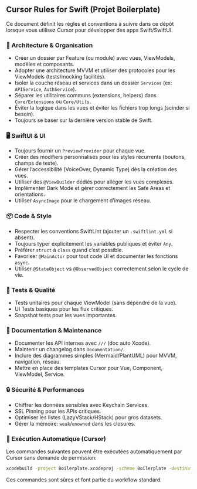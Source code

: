 ## Cursor Rules for Swift (Projet Boilerplate)

Ce document définit les règles et conventions à suivre dans ce dépôt lorsque vous utilisez Cursor pour développer des apps Swift/SwiftUI.

### 🔧 Architecture & Organisation
- Créer un dossier par Feature (ou module) avec vues, ViewModels, modèles et composants.
- Adopter une architecture MVVM et utiliser des protocoles pour les ViewModels (tests/mocking facilités).
- Isoler la couche réseau et services dans un dossier `Services` (ex: `APIService`, `AuthService`).
- Séparer les utilitaires communs (extensions, helpers) dans `Core/Extensions` ou `Core/Utils`.
- Éviter la logique dans les vues et éviter les fichiers trop longs (scinder si besoin).
- Toujours se baser sur la dernière version stable de Swift.

### 🖥 SwiftUI & UI
- Toujours fournir un `PreviewProvider` pour chaque vue.
- Créer des modifiers personnalisés pour les styles récurrents (boutons, champs de texte).
- Gérer l’accessibilité (VoiceOver, Dynamic Type) dès la création des vues.
- Utiliser des `@ViewBuilder` dédiés pour alléger les vues complexes.
- Implémenter Dark Mode et gérer correctement les Safe Areas et orientations.
- Utiliser `AsyncImage` pour le chargement d’images réseau.

### 📦 Code & Style
- Respecter les conventions SwiftLint (ajouter un `.swiftlint.yml` si absent).
- Toujours typer explicitement les variables publiques et éviter `Any`.
- Préférer `struct` à `class` quand c’est possible.
- Favoriser `@MainActor` pour tout code UI et documenter les fonctions `async`.
- Utiliser `@StateObject` vs `@ObservedObject` correctement selon le cycle de vie.

### 🧪 Tests & Qualité
- Tests unitaires pour chaque ViewModel (sans dépendre de la vue).
- UI Tests basiques pour les flux critiques.
- Snapshot tests pour les vues importantes.

### 📄 Documentation & Maintenance
- Documenter les API internes avec `///` (doc auto Xcode).
- Maintenir un changelog dans `Documentation/`.
- Inclure des diagrammes simples (Mermaid/PlantUML) pour MVVM, navigation, réseau.
- Mettre en place des templates Cursor pour Vue, Component, ViewModel, Service.

### 🔒 Sécurité & Performances
- Chiffrer les données sensibles avec Keychain Services.
- SSL Pinning pour les APIs critiques.
- Optimiser les listes (LazyVStack/HStack) pour gros datasets.
- Gérer la mémoire: `weak`/`unowned` dans les closures.

### 🚀 Exécution Automatique (Cursor)
Les commandes suivantes peuvent être exécutées automatiquement par Cursor sans demande de permission:

```bash
xcodebuild -project Boilerplate.xcodeproj -scheme Boilerplate -destination 'platform=iOS Simulator,name=iPhone 16' build
```

Ces commandes sont sûres et font partie du workflow standard.



